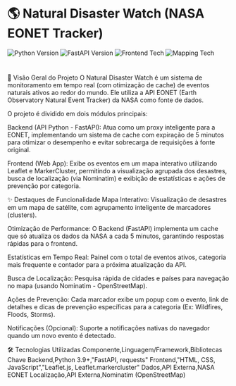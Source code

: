 <h1>🌎 Natural Disaster Watch (NASA EONET Tracker)</h1>
<p align = "left" align="center"> <img src="https://img.shields.io/badge/Python-3.9%2B-blue" alt="Python Version"> <img src="https://img.shields.io/badge/FastAPI-0.100.0%2B-009688" alt="FastAPI Version"> <img src="https://img.shields.io/badge/Frontend-HTML%20%7C%20CSS%20%7C%20JS-orange" alt="Frontend Tech"> <img src="https://img.shields.io/badge/Map-Leaflet%20%7C%20MarkerCluster-green" alt="Mapping Tech"> </p>

#

🚀 Visão Geral do Projeto
O Natural Disaster Watch é um sistema de monitoramento em tempo real (com otimização de cache) de eventos naturais ativos ao redor do mundo. Ele utiliza a API EONET (Earth Observatory Natural Event Tracker) da NASA como fonte de dados.

O projeto é dividido em dois módulos principais:

Backend (API Python - FastAPI): Atua como um proxy inteligente para a EONET, implementando um sistema de cache com expiração de 5 minutos para otimizar o desempenho e evitar sobrecarga de requisições à fonte original.

Frontend (Web App): Exibe os eventos em um mapa interativo utilizando Leaflet e MarkerCluster, permitindo a visualização agrupada dos desastres, busca de localização (via Nominatim) e exibição de estatísticas e ações de prevenção por categoria.

✨ Destaques de Funcionalidade
Mapa Interativo: Visualização de desastres em um mapa de satélite, com agrupamento inteligente de marcadores (clusters).

Otimização de Performance: O Backend (FastAPI) implementa um cache que só atualiza os dados da NASA a cada 5 minutos, garantindo respostas rápidas para o frontend.

Estatísticas em Tempo Real: Painel com o total de eventos ativos, categoria mais frequente e contador para a próxima atualização da API.

Busca de Localização: Pesquisa rápida de cidades e países para navegação no mapa (usando Nominatim - OpenStreetMap).

Ações de Prevenção: Cada marcador exibe um popup com o evento, link de detalhes e dicas de prevenção específicas para a categoria (Ex: Wildfires, Floods, Storms).

Notificações (Opcional): Suporte a notificações nativas do navegador quando um novo evento é detectado.

🛠️ Tecnologias Utilizadas
Componente,Linguagem/Framework,Bibliotecas Chave
Backend,Python 3.9+,"FastAPI, requests"
Frontend,"HTML, CSS, JavaScript","Leaflet.js, Leaflet.markercluster"
Dados,API Externa,NASA EONET
Localização,API Externa,Nominatim (OpenStreetMap)
